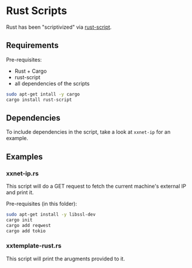 # Rust Scripts

Rust has been "scriptivized" via [rust-script](https://rust-script.org/).

## Requirements

Pre-requisites:

- Rust + Cargo
- rust-script
- all dependencies of the scripts

```bash
sudo apt-get intall -y cargo
cargo install rust-script
```

## Dependencies

To include dependencies in the script, take a look at `xxnet-ip` for an example.

## Examples

### xxnet-ip.rs

This script will do a GET request to fetch the current machine's external IP and print it.

Pre-requisites (in this folder):

```bash
sudo apt-get install -y libssl-dev
cargo init
cargo add reqwest
cargo add tokio
```

### xxtemplate-rust.rs

This script will print the arugments provided to it.
